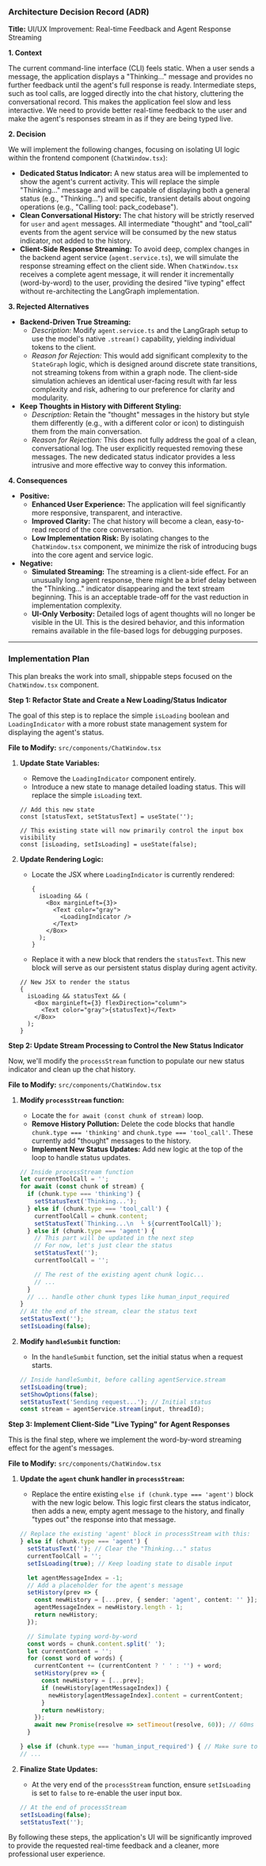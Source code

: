 ### **Architecture Decision Record (ADR)**

**Title:** UI/UX Improvement: Real-time Feedback and Agent Response Streaming

**1. Context**

The current command-line interface (CLI) feels static. When a user sends a message, the application displays a "Thinking..." message and provides no further feedback until the agent's full response is ready. Intermediate steps, such as tool calls, are logged directly into the chat history, cluttering the conversational record. This makes the application feel slow and less interactive. We need to provide better real-time feedback to the user and make the agent's responses stream in as if they are being typed live.

**2. Decision**

We will implement the following changes, focusing on isolating UI logic within the frontend component (`ChatWindow.tsx`):

- **Dedicated Status Indicator:** A new status area will be implemented to show the agent's current activity. This will replace the simple "Thinking..." message and will be capable of displaying both a general status (e.g., "Thinking...") and specific, transient details about ongoing operations (e.g., "Calling tool: pack_codebase").
- **Clean Conversational History:** The chat history will be strictly reserved for `user` and `agent` messages. All intermediate "thought" and "tool_call" events from the agent service will be consumed by the new status indicator, not added to the history.
- **Client-Side Response Streaming:** To avoid deep, complex changes in the backend agent service (`agent.service.ts`), we will simulate the response streaming effect on the client side. When `ChatWindow.tsx` receives a complete agent message, it will render it incrementally (word-by-word) to the user, providing the desired "live typing" effect without re-architecting the LangGraph implementation.

**3. Rejected Alternatives**

- **Backend-Driven True Streaming:**
  - _Description:_ Modify `agent.service.ts` and the LangGraph setup to use the model's native `.stream()` capability, yielding individual tokens to the client.
  - _Reason for Rejection:_ This would add significant complexity to the `StateGraph` logic, which is designed around discrete state transitions, not streaming tokens from within a graph node. The client-side simulation achieves an identical user-facing result with far less complexity and risk, adhering to our preference for clarity and modularity.
- **Keep Thoughts in History with Different Styling:**
  - _Description:_ Retain the "thought" messages in the history but style them differently (e.g., with a different color or icon) to distinguish them from the main conversation.
  - _Reason for Rejection:_ This does not fully address the goal of a clean, conversational log. The user explicitly requested removing these messages. The new dedicated status indicator provides a less intrusive and more effective way to convey this information.

**4. Consequences**

- **Positive:**
  - **Enhanced User Experience:** The application will feel significantly more responsive, transparent, and interactive.
  - **Improved Clarity:** The chat history will become a clean, easy-to-read record of the core conversation.
  - **Low Implementation Risk:** By isolating changes to the `ChatWindow.tsx` component, we minimize the risk of introducing bugs into the core agent and service logic.
- **Negative:**
  - **Simulated Streaming:** The streaming is a client-side effect. For an unusually long agent response, there might be a brief delay between the "Thinking..." indicator disappearing and the text stream beginning. This is an acceptable trade-off for the vast reduction in implementation complexity.
  - **UI-Only Verbosity:** Detailed logs of agent thoughts will no longer be visible in the UI. This is the desired behavior, and this information remains available in the file-based logs for debugging purposes.

---

### **Implementation Plan**

This plan breaks the work into small, shippable steps focused on the `ChatWindow.tsx` component.

**Step 1: Refactor State and Create a New Loading/Status Indicator**

The goal of this step is to replace the simple `isLoading` boolean and `LoadingIndicator` with a more robust state management system for displaying the agent's status.

**File to Modify:** `src/components/ChatWindow.tsx`

1.  **Update State Variables:**
    - Remove the `LoadingIndicator` component entirely.
    - Introduce a new state to manage detailed loading status. This will replace the simple `isLoading` text.

    ```tsx
    // Add this new state
    const [statusText, setStatusText] = useState('');

    // This existing state will now primarily control the input box visibility
    const [isLoading, setIsLoading] = useState(false);
    ```

2.  **Update Rendering Logic:**
    - Locate the JSX where `LoadingIndicator` is currently rendered:
      ```tsx
      {
        isLoading && (
          <Box marginLeft={3}>
            <Text color="gray">
              <LoadingIndicator />
            </Text>
          </Box>
        );
      }
      ```
    - Replace it with a new block that renders the `statusText`. This new block will serve as our persistent status display during agent activity.

    ```tsx
    // New JSX to render the status
    {
      isLoading && statusText && (
        <Box marginLeft={3} flexDirection="column">
          <Text color="gray">{statusText}</Text>
        </Box>
      );
    }
    ```

**Step 2: Update Stream Processing to Control the New Status Indicator**

Now, we'll modify the `processStream` function to populate our new status indicator and clean up the chat history.

**File to Modify:** `src/components/ChatWindow.tsx`

1.  **Modify `processStream` function:**
    - Locate the `for await (const chunk of stream)` loop.
    - **Remove History Pollution:** Delete the code blocks that handle `chunk.type === 'thinking'` and `chunk.type === 'tool_call'`. These currently add "thought" messages to the history.
    - **Implement New Status Updates:** Add new logic at the top of the loop to handle status updates.

    ```typescript
    // Inside processStream function
    let currentToolCall = '';
    for await (const chunk of stream) {
      if (chunk.type === 'thinking') {
        setStatusText('Thinking...');
      } else if (chunk.type === 'tool_call') {
        currentToolCall = chunk.content;
        setStatusText(`Thinking...\n  └ ${currentToolCall}`);
      } else if (chunk.type === 'agent') {
        // This part will be updated in the next step
        // For now, let's just clear the status
        setStatusText('');
        currentToolCall = '';

        // The rest of the existing agent chunk logic...
        // ...
      }
      // ... handle other chunk types like human_input_required
    }
    // At the end of the stream, clear the status text
    setStatusText('');
    setIsLoading(false);
    ```

2.  **Modify `handleSumbit` function:**
    - In the `handleSumbit` function, set the initial status when a request starts.

    ```typescript
    // Inside handleSumbit, before calling agentService.stream
    setIsLoading(true);
    setShowOptions(false);
    setStatusText('Sending request...'); // Initial status
    const stream = agentService.stream(input, threadId);
    ```

**Step 3: Implement Client-Side "Live Typing" for Agent Responses**

This is the final step, where we implement the word-by-word streaming effect for the agent's messages.

**File to Modify:** `src/components/ChatWindow.tsx`

1.  **Update the `agent` chunk handler in `processStream`:**
    - Replace the entire existing `else if (chunk.type === 'agent')` block with the new logic below. This logic first clears the status indicator, then adds a new, empty agent message to the history, and finally "types out" the response into that message.

    ```typescript
    // Replace the existing 'agent' block in processStream with this:
    } else if (chunk.type === 'agent') {
      setStatusText(''); // Clear the "Thinking..." status
      currentToolCall = '';
      setIsLoading(true); // Keep loading state to disable input

      let agentMessageIndex = -1;
      // Add a placeholder for the agent's message
      setHistory(prev => {
        const newHistory = [...prev, { sender: 'agent', content: '' }];
        agentMessageIndex = newHistory.length - 1;
        return newHistory;
      });

      // Simulate typing word-by-word
      const words = chunk.content.split(' ');
      let currentContent = '';
      for (const word of words) {
        currentContent += (currentContent ? ' ' : '') + word;
        setHistory(prev => {
          const newHistory = [...prev];
          if (newHistory[agentMessageIndex]) {
            newHistory[agentMessageIndex].content = currentContent;
          }
          return newHistory;
        });
        await new Promise(resolve => setTimeout(resolve, 60)); // 60ms delay between words
      }

    } else if (chunk.type === 'human_input_required') { // Make sure to keep other handlers
    // ...
    ```

2.  **Finalize State Updates:**
    - At the very end of the `processStream` function, ensure `setIsLoading` is set to `false` to re-enable the user input box.

    ```typescript
    // At the end of processStream
    setIsLoading(false);
    setStatusText('');
    ```

By following these steps, the application's UI will be significantly improved to provide the requested real-time feedback and a cleaner, more professional user experience.
